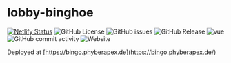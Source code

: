 # lobby-binghoe

[![Netlify Status](https://api.netlify.com/api/v1/badges/1d5b5359-9c0f-4e47-b497-12baa1cb9480/deploy-status)](https://app.netlify.com/sites/gregarious-puffpuff-bf7681/deploys)
![GitHub License](https://img.shields.io/github/license/phyberapex/LobbyBinghoe)
![GitHub issues](https://img.shields.io/github/issues/phyberapex/LobbyBinghoe)
![GitHub Release](https://img.shields.io/github/v/release/phyberapex/LobbyBinghoe)
![vue](https://img.shields.io/badge/vue-3.x-green)
![GitHub commit activity](https://img.shields.io/github/commit-activity/m/phyberapex/LobbyBinghoe)
![Website](https://img.shields.io/website?url=http%3A//bingo.phyberapex.de/)

Deployed at [https://bingo.phyberapex.de](https://bingo.phyberapex.de/)
